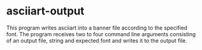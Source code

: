 # asciiart-output
This program writes asciiart into a banner file according to the specified font. The program receives two to four command line arguments consisting of an output file, string and expected font and writes it to the output file. 
